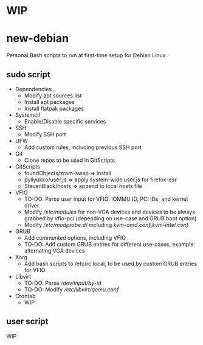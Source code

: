 # WIP

# new-debian
Personal Bash scripts to run at first-time setup for Debian Linux.

## sudo script
* Dependencies
  * Modify apt sources.list
  * Install apt packages
  * Install flatpak packages
* Systemctl
  * Enable/Disable specific services
* SSH
  * Modify SSH port
* UFW
  * Add custom rules, including previous SSH port
* Git
  * Clone repos to be used in GitScripts
* GitScripts
  * foundObjects/zram-swap => install
  * pyllyukko/user.js => apply system-wide user.js for firefox-esr
  * StevenBlack/hosts => append to local hosts file
* VFIO
  * TO-DO: Parse user input for VFIO: IOMMU ID, PCI IDs, and kernel driver. 
  * Modify */etc/modules* for non-VGA devices and devices to be always grabbed by vfio-pci (depending on use-case and GRUB boot option)
  * Modify */etc/modprobe.d/* including *kvm-amd.conf*,*kvm-intel.conf*
* GRUB
  * Add commented options, including VFIO
  * TO-DO: Add custom GRUB entries for different use-cases, example: alternating VGA devices
* Xorg
  * Add bash scripts to /etc/rc.local, to be used by custom GRUB entries for VFIO
* Libvirt
  * TO-DO: Parse */dev/input/by-id* 
  * TO-DO: Modify */etc/libvirt/qemu.conf*
* Crontab
  * WIP

## user script
WIP

